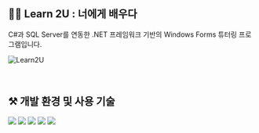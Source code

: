 ## 👩‍🏫 Learn 2U : 너에게 배우다
C#과 SQL Server를 연동한 .NET 프레임워크 기반의 Windows Forms 튜터링 프로그램입니다.

![Learn2U](https://user-images.githubusercontent.com/110330040/184994395-b053bd23-1ad1-46f1-b90a-0363a95a46b8.png)

<br>

## ⚒️ 개발 환경 및 사용 기술
<p>
  <img src="https://img.shields.io/badge/C Sharp-239120?style=flat-square&logo=C Sharp&logoColor=white">
  <img src="https://img.shields.io/badge/.NET-512BD4?style=flat-square&logo=.NET&logoColor=white">
  <img src="https://img.shields.io/badge/Microsoft SQL Server-CC2927?style=flat-square&logo=Microsoft SQL Server&logoColor=white">
  <img src="https://img.shields.io/badge/Apache Tomcat-F8DC75?style=flat-square&logo=Apache Tomcat&logoColor=black">
  <img src="https://img.shields.io/badge/Visual Studio-5C2D91?style=flat-square&logo=Visual Studio&logoColor=white">
</p>
